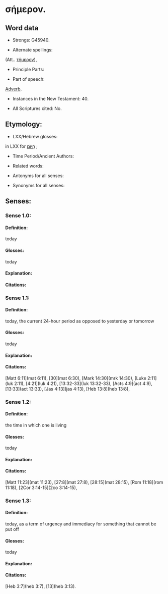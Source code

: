 # σήμερον.

<!-- Status: S2=NeedsReview -->
<!-- Lexica used for edits: BDAG LN FFM BN LSJM MM   -->

## Word data

* Strongs: G45940.

* Alternate spellings:

(Att.. [τήμερον]()), 

* Principle Parts: 


* Part of speech: 

[Adverb](http://ugg.readthedocs.io/en/latest/adverb.html).

* Instances in the New Testament: 40.

* All Scriptures cited: No.

## Etymology: 


* LXX/Hebrew glosses: 

in LXX for [הַיּוֺם](//en-uhl/H3117) ; 

* Time Period/Ancient Authors: 


* Related words: 

* Antonyms for all senses:

* Synonyms for all senses: 


## Senses: 


### Sense  1.0: 

#### Definition: 

today

#### Glosses: 

today

#### Explanation: 


#### Citations: 

### Sense  1.1: 

#### Definition: 

today, the current 24-hour period as opposed to yesterday or tomorrow

#### Glosses: 

today

#### Explanation: 


#### Citations: 

[Matt 6:11](mat 6:11), [30](mat 6:30), [Mark 14:30](mrk 14:30), [Luke 2:11](luk 2:11), [4:21](luk 4:21), [13:32-33](luk 13:32-33), [Acts 4:9](act 4:9), [13:33](act 13:33), [Jas 4:13](jas 4:13), [Heb 13:8](heb 13:8), 

### Sense  1.2: 

#### Definition: 

the time in which one is living

#### Glosses: 

today

#### Explanation: 


#### Citations: 

[Matt 11:23](mat 11:23), [27:8](mat 27:8), [28:15](mat 28:15), [Rom 11:18](rom 11:18), [2Cor 3:14-15](2co 3:14-15), 

### Sense  1.3: 

#### Definition: 

today, as a term of urgency and immediacy for something that cannot be put off

#### Glosses: 

today

#### Explanation: 


#### Citations: 

[Heb 3:7](heb 3:7), [13](heb 3:13).